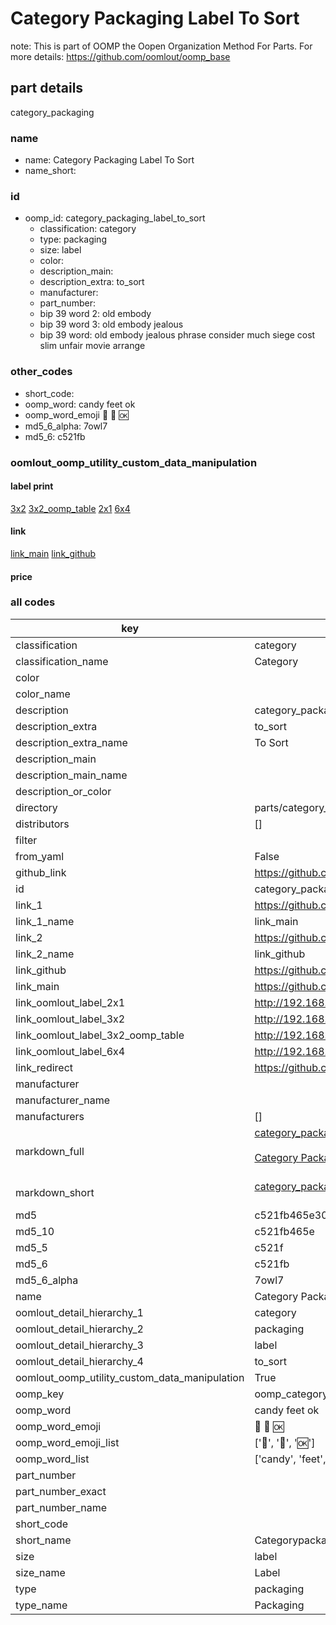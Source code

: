 # Category Packaging Label To Sort  

note: This is part of OOMP the Oopen Organization Method For Parts. For more details: https://github.com/oomlout/oomp_base

##  part details
  



category_packaging



### name
* name: Category Packaging Label To Sort
* name_short: 
### id
* oomp_id: category_packaging_label_to_sort
  * classification: category
  * type: packaging
  * size: label
  * color: 
  * description_main: 
  * description_extra: to_sort
  * manufacturer: 
  * part_number: 
  * bip 39 word 2: old embody
  * bip 39 word 3: old embody jealous
  * bip 39 word: old embody jealous phrase consider much siege cost slim unfair movie arrange

### other_codes
* short_code: 
* oomp_word: candy feet ok
* oomp_word_emoji :candy: :feet: :ok:
* md5_6_alpha: 7owl7
* md5_6: c521fb






### oomlout_oomp_utility_custom_data_manipulation
#### label print
[3x2](http://192.168.1.245:1112/?label=oomp%207owl7)
[3x2_oomp_table](http://192.168.1.108:1112/?label=oomp%207owl7)
[2x1](http://192.168.1.242:1112/?label=oomp%207owl7)
[6x4](http://192.168.1.55:1112/?label=oomp%207owl7)    

#### link

[link_main](https://github.com/oomlout/oomlout_oomp_version_1_messy/tree/main/parts/category_packaging_label_to_sort) [link_github](https://github.com/oomlout/oomlout_oomp_version_1_messy/tree/main/parts/category_packaging_label_to_sort)                             

#### price







### all codes 
| key | value |  
| --- | --- |  
| classification | category |  
| classification_name | Category |  
| color |  |  
| color_name |  |  
| description | category_packaging |  
| description_extra | to_sort |  
| description_extra_name | To Sort |  
| description_main |  |  
| description_main_name |  |  
| description_or_color |   |  
| directory | parts/category_packaging_label_to_sort |  
| distributors | [] |  
| filter |  |  
| from_yaml | False |  
| github_link | https://github.com/oomlout/oomlout_oomp_part_src/tree/main/parts/category_packaging_label_to_sort |  
| id | category_packaging_label_to_sort |  
| link_1 | https://github.com/oomlout/oomlout_oomp_version_1_messy/tree/main/parts/category_packaging_label_to_sort |  
| link_1_name | link_main |  
| link_2 | https://github.com/oomlout/oomlout_oomp_version_1_messy/tree/main/parts/category_packaging_label_to_sort |  
| link_2_name | link_github |  
| link_github | https://github.com/oomlout/oomlout_oomp_version_1_messy/tree/main/parts/category_packaging_label_to_sort |  
| link_main | https://github.com/oomlout/oomlout_oomp_version_1_messy/tree/main/parts/category_packaging_label_to_sort |  
| link_oomlout_label_2x1 | http://192.168.1.242:1112/?label=oomp%207owl7 |  
| link_oomlout_label_3x2 | http://192.168.1.245:1112/?label=oomp%207owl7 |  
| link_oomlout_label_3x2_oomp_table | http://192.168.1.108:1112/?label=oomp%207owl7 |  
| link_oomlout_label_6x4 | http://192.168.1.55:1112/?label=oomp%207owl7 |  
| link_redirect | https://github.com/oomlout/oomlout_oomp_version_1_messy/tree/main/parts/category_packaging_label_to_sort |  
| manufacturer |  |  
| manufacturer_name |  |  
| manufacturers | [] |  
| markdown_full | [category_packaging_label_to_sort](none)<br>[](none)<br>[Category Packaging Label To Sort](none)<br><br> |  
| markdown_short | [category_packaging_label_to_sort](none)<br><br> |  
| md5 | c521fb465e30b9024417aa3cef121cd0 |  
| md5_10 | c521fb465e |  
| md5_5 | c521f |  
| md5_6 | c521fb |  
| md5_6_alpha | 7owl7 |  
| name | Category Packaging Label To Sort |  
| oomlout_detail_hierarchy_1 | category |  
| oomlout_detail_hierarchy_2 | packaging |  
| oomlout_detail_hierarchy_3 | label |  
| oomlout_detail_hierarchy_4 | to_sort |  
| oomlout_oomp_utility_custom_data_manipulation | True |  
| oomp_key | oomp_category_packaging_label_to_sort |  
| oomp_word | candy feet ok |  
| oomp_word_emoji | :candy: :feet: :ok: |  
| oomp_word_emoji_list | [':candy:', ':feet:', ':ok:'] |  
| oomp_word_list | ['candy', 'feet', 'ok'] |  
| part_number |  |  
| part_number_exact |  |  
| part_number_name |  |  
| short_code |  |  
| short_name | Categorypackaging |  
| size | label |  
| size_name | Label |  
| type | packaging |  
| type_name | Packaging |  
